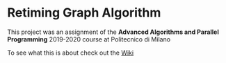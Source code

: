 # Retiming Graph Algorithm

This project was an assignment of the **Advanced Algorithms and Parallel Programming** 2019-2020 course at Politecnico di Milano

To see what this is about check out the [Wiki](https://github.com/MattRighetti/leiserson-retiming/wiki)